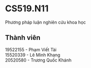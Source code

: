 # CS519.N11
Phương pháp luận nghiên cứu khoa học

## Thành viên
19522155 - Phạm Viết Tài <br>
15520339 - Lê Minh Khang<br>
20520580 - Trương Quốc Khánh
